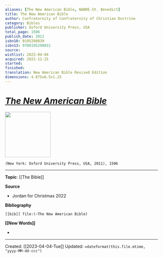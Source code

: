 ```yaml
---
aliases: [The New American Bible, NABRE-St. Benedict]
title: The New American Bible
author: Confraternity of Confraternity of Christian Doctrine
category: Bibles
publisher: Oxford University Press, USA
total_page: 1506
publish_date: 2011
isbn10: 0195298039
isbn13: 9780195298031
source: 
wishlist: 2023-04-04
acquired: 2022-12-25
started: 
finished: 
translation: New American Bible Revised Edition
dimensions: 4.875x6.5x1.25
---
```

# *[The New American Bible](https://www.catholictothemax.com/catholic-gifts/personalized-catholic-bible-with-benedictine-medal-cover-black-nabre/)* 

<img src="https://cdn11.bigcommerce.com/s-e8fztk4/images/stencil/1280x1280/products/9997/25511/Personalized_Leather_Bible_with_Benedictine_Medal_Cover_Black__24754.1458673388.jpg?c=2" width=150>

`(New York: Oxford University Press, USA, 2011), 1506`



--- 
**Topic**: [[The Bible]]

**Source**
- Jordan for Christmas 2022 

**Bibliography**

```query
[[bib]] file:(~The New American Bible)
```
 

**[[New Words]]**

- 

---
Created: [[2023-04-04-Tue]]
Updated: `=dateformat(this.file.mtime, "yyyy-MM-dd-ccc")`